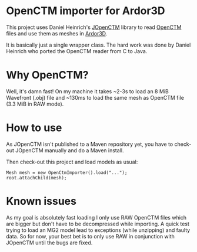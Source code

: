 OpenCTM importer for Ardor3D
============================

This project uses Daniel Heinrich's [JOpenCTM](https://github.com/Danny02/JOpenCTM) library to read
[OpenCTM](http://openctm.sourceforge.net/) files and use them as meshes in [Ardor3D](http://ardor3d.com).

It is basically just a single wrapper class. The hard work was done by Daniel Heinrich who ported
the OpenCTM reader from C to Java.

Why OpenCTM?
============

Well, it's damn fast! On my machine it takes ~2-3s to load an 8 MiB Wavefront (.obj) file and ~130ms
to load the same mesh as OpenCTM file (3.3 MiB in RAW mode).

How to use
==========

As JOpenCTM isn't published to a Maven repository yet, you have to check-out JOpenCTM manually 
and do a Maven install.

Then check-out this project and load models as usual:

    Mesh mesh = new OpenCtmImporter().load("...");
    root.attachChild(mesh);
    
Known issues
============

As my goal is absolutely fast loading I only use RAW OpenCTM files which are bigger but don't have to
be decompressed while importing. A quick test trying to load an MG2 model lead to exceptions (while
unzipping) and faulty data. So for now, your best bet is to only use RAW in conjunction with JOpenCTM
until the bugs are fixed.